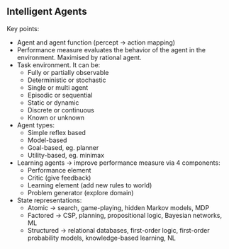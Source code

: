 ## Intelligent Agents 

Key points:
- Agent and agent function (percept -> action mapping)
- Performance measure evaluates the behavior of the agent in the environment. Maximised by rational agent. 
- Task environment. It can be:
    - Fully or partially observable 
    - Deterministic or stochastic 
    - Single or multi agent
    - Episodic or sequential 
    - Static or dynamic 
    - Discrete or continuous
    - Known or unknown 
- Agent types:
    - Simple reflex based
    - Model-based 
    - Goal-based, eg. planner
    - Utility-based, eg. minimax
- Learning agents -> improve performance measure via 4 components:
    - Performance element
    - Critic (give feedback)
    - Learning element (add new rules to world)
    - Problem generator (explore domain)
- State representations:
    - Atomic -> search, game-playing, hidden Markov models, MDP
    - Factored -> CSP, planning, propositional logic, Bayesian networks, ML
    - Structured -> relational databases, first-order logic, first-order probability models, knowledge-based learning, NL 
